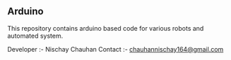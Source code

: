 ## Arduino
This repository contains arduino based code for various robots and automated system.


Developer :- Nischay Chauhan
Contact :- chauhannischay164@gmail.com
